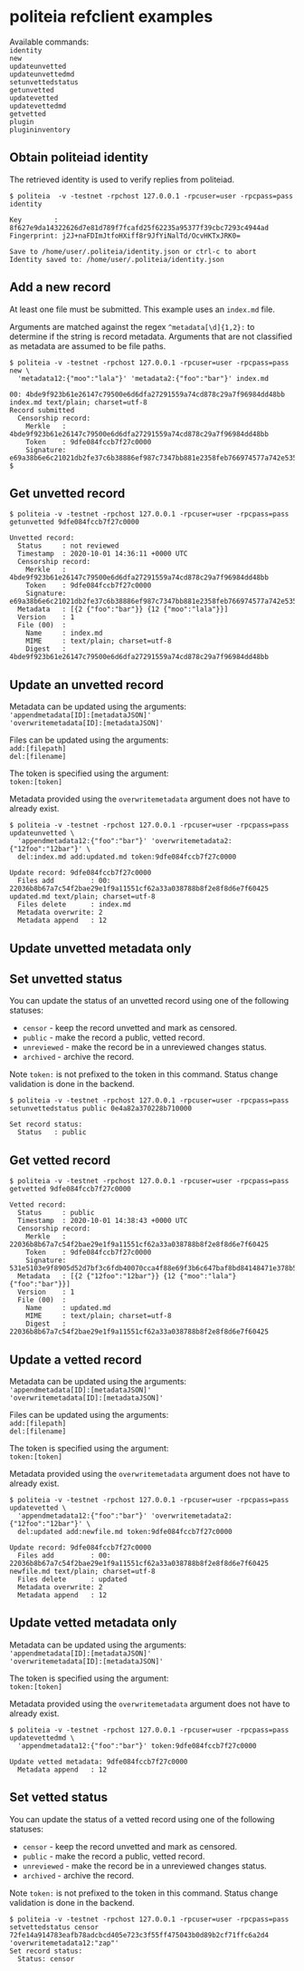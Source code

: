# politeia refclient examples

Available commands:  
`identity`  
`new`  
`updateunvetted`  
`updateunvettedmd`  
`setunvettedstatus`  
`getunvetted`  
`updatevetted`  
`updatevettedmd`  
`getvetted`  
`plugin`  
`plugininventory`  

## Obtain politeiad identity

The retrieved identity is used to verify replies from politeiad. 

```
$ politeia  -v -testnet -rpchost 127.0.0.1 -rpcuser=user -rpcpass=pass identity

Key        : 8f627e9da14322626d7e81d789f7fcafd25f62235a95377f39cbc7293c4944ad
Fingerprint: j2J+naFDImJtfoHXiff8r9JfYiNalTd/OcvHKTxJRK0=

Save to /home/user/.politeia/identity.json or ctrl-c to abort
Identity saved to: /home/user/.politeia/identity.json
```

## Add a new record

At least one file must be submitted. This example uses an `index.md` file.

Arguments are matched against the regex `^metadata[\d]{1,2}:` to determine if
the string is record metadata. Arguments that are not classified as metadata
are assumed to be file paths.

```
$ politeia -v -testnet -rpchost 127.0.0.1 -rpcuser=user -rpcpass=pass new \
  'metadata12:{"moo":"lala"}' 'metadata2:{"foo":"bar"}' index.md

00: 4bde9f923b61e26147c79500e6d6dfa27291559a74cd878c29a7f96984dd48bb index.md text/plain; charset=utf-8
Record submitted
  Censorship record:
    Merkle   : 4bde9f923b61e26147c79500e6d6dfa27291559a74cd878c29a7f96984dd48bb
    Token    : 9dfe084fccb7f27c0000
    Signature: e69a38b6e6c21021db2fe37c6b38886ef987c7347bb881e2358feb766974577a742e535d34cd4d7a140b2555b3771a194fea4be942cbd99247c143d07419bc06
$
```

## Get unvetted record

```
$ politeia -v -testnet -rpchost 127.0.0.1 -rpcuser=user -rpcpass=pass getunvetted 9dfe084fccb7f27c0000

Unvetted record:
  Status     : not reviewed
  Timestamp  : 2020-10-01 14:36:11 +0000 UTC
  Censorship record:
    Merkle   : 4bde9f923b61e26147c79500e6d6dfa27291559a74cd878c29a7f96984dd48bb
    Token    : 9dfe084fccb7f27c0000
    Signature: e69a38b6e6c21021db2fe37c6b38886ef987c7347bb881e2358feb766974577a742e535d34cd4d7a140b2555b3771a194fea4be942cbd99247c143d07419bc06
  Metadata   : [{2 {"foo":"bar"}} {12 {"moo":"lala"}}]
  Version    : 1
  File (00)  :
    Name     : index.md
    MIME     : text/plain; charset=utf-8
    Digest   : 4bde9f923b61e26147c79500e6d6dfa27291559a74cd878c29a7f96984dd48bb
```

## Update an unvetted record

Metadata can be updated using the arguments:  
`'appendmetadata[ID]:[metadataJSON]'`  
`'overwritemetadata[ID]:[metadataJSON]'`  

Files can be updated using the arguments:  
`add:[filepath]`  
`del:[filename]`  

The token is specified using the argument:  
`token:[token]`

Metadata provided using the `overwritemetadata` argument does not have to
already exist.

```
$ politeia -v -testnet -rpchost 127.0.0.1 -rpcuser=user -rpcpass=pass updateunvetted \
  'appendmetadata12:{"foo":"bar"}' 'overwritemetadata2:{"12foo":"12bar"}' \
  del:index.md add:updated.md token:9dfe084fccb7f27c0000

Update record: 9dfe084fccb7f27c0000
  Files add         : 00: 22036b8b67a7c54f2bae29e1f9a11551cf62a33a038788b8f2e8f8d6e7f60425 updated.md text/plain; charset=utf-8
  Files delete      : index.md
  Metadata overwrite: 2
  Metadata append   : 12
```

## Update unvetted metadata only

## Set unvetted status

You can update the status of an unvetted record using one of the following
statuses:
- `censor`     - keep the record unvetted and mark as censored.
- `public`     - make the record a public, vetted record.
- `unreviewed` - make the record be in a unreviewed changes status.
- `archived`   - archive the record.

Note `token:` is not prefixed to the token in this command. Status change
validation is done in the backend.

```
$ politeia -v -testnet -rpchost 127.0.0.1 -rpcuser=user -rpcpass=pass setunvettedstatus public 0e4a82a370228b710000

Set record status:
  Status   : public
```

## Get vetted record

```
$ politeia -v -testnet -rpchost 127.0.0.1 -rpcuser=user -rpcpass=pass getvetted 9dfe084fccb7f27c0000

Vetted record:
  Status     : public
  Timestamp  : 2020-10-01 14:38:43 +0000 UTC
  Censorship record:
    Merkle   : 22036b8b67a7c54f2bae29e1f9a11551cf62a33a038788b8f2e8f8d6e7f60425
    Token    : 9dfe084fccb7f27c0000
    Signature: 531e5103e9f8905d52d7bf3c6fdb40070cca4f88e69f3b6c647baf8bd84148471e378b5c137014a1f3f46a2cb9a40cdc302dea4bf828fb6dd09a858fa2748c0e
  Metadata   : [{2 {"12foo":"12bar"}} {12 {"moo":"lala"}{"foo":"bar"}}]
  Version    : 1
  File (00)  :
    Name     : updated.md
    MIME     : text/plain; charset=utf-8
    Digest   : 22036b8b67a7c54f2bae29e1f9a11551cf62a33a038788b8f2e8f8d6e7f60425
```

## Update a vetted record

Metadata can be updated using the arguments:  
`'appendmetadata[ID]:[metadataJSON]'`  
`'overwritemetadata[ID]:[metadataJSON]'`  

Files can be updated using the arguments:  
`add:[filepath]`  
`del:[filename]`  

The token is specified using the argument:  
`token:[token]`

Metadata provided using the `overwritemetadata` argument does not have to
already exist.

```
$ politeia -v -testnet -rpchost 127.0.0.1 -rpcuser=user -rpcpass=pass updatevetted \
  'appendmetadata12:{"foo":"bar"}' 'overwritemetadata2:{"12foo":"12bar"}' \
  del:updated add:newfile.md token:9dfe084fccb7f27c0000  

Update record: 9dfe084fccb7f27c0000
  Files add         : 00: 22036b8b67a7c54f2bae29e1f9a11551cf62a33a038788b8f2e8f8d6e7f60425 newfile.md text/plain; charset=utf-8
  Files delete      : updated
  Metadata overwrite: 2
  Metadata append   : 12
```

## Update vetted metadata only

Metadata can be updated using the arguments:  
`'appendmetadata[ID]:[metadataJSON]'`  
`'overwritemetadata[ID]:[metadataJSON]'`  

The token is specified using the argument:  
`token:[token]`

Metadata provided using the `overwritemetadata` argument does not have to
already exist.

```
$ politeia -v -testnet -rpchost 127.0.0.1 -rpcuser=user -rpcpass=pass updatevettedmd \
  'appendmetadata12:{"foo":"bar"}' token:9dfe084fccb7f27c0000  

Update vetted metadata: 9dfe084fccb7f27c0000
  Metadata append   : 12
```

## Set vetted status

You can update the status of a vetted record using one of the following
statuses:
- `censor`     - keep the record unvetted and mark as censored.
- `public`     - make the record a public, vetted record.
- `unreviewed` - make the record be in a unreviewed changes status.
- `archived`   - archive the record.

Note `token:` is not prefixed to the token in this command. Status change
validation is done in the backend.

```
$ politeia -v -testnet -rpchost 127.0.0.1 -rpcuser=user -rpcpass=pass setvettedstatus censor 72fe14a914783eafb78adcbcd405e723c3f55ff475043b0d89b2cf71ffc6a2d4 'overwritemetadata12:"zap"'           
Set record status:
  Status: censor
```
